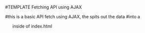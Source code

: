 #TEMPLATE Fetching API using AJAX 

#this is a basic API fetch using AJAX, the spits out the data
#into a <ul> inside of index.html
